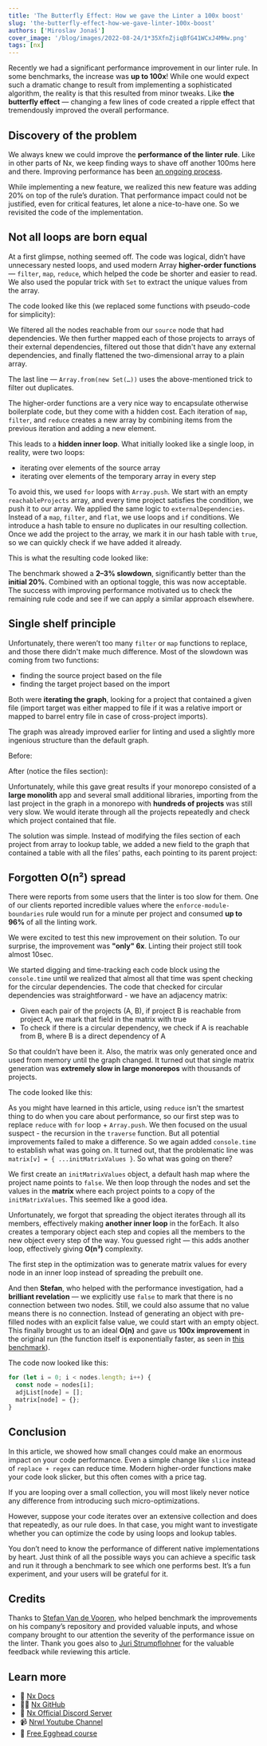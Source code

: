 ```yaml
---
title: 'The Butterfly Effect: How we gave the Linter a 100x boost'
slug: 'the-butterfly-effect-how-we-gave-linter-100x-boost'
authors: ['Miroslav Jonaš']
cover_image: '/blog/images/2022-08-24/1*35XfnZjiqBfG41WCxJ4MHw.png'
tags: [nx]
---
```


Recently we had a significant performance improvement in our linter rule. In some benchmarks, the increase was **up to 100x**! While one would expect such a dramatic change to result from implementing a sophisticated algorithm, the reality is that this resulted from minor tweaks. Like **the butterfly effect** — changing a few lines of code created a ripple effect that tremendously improved the overall performance.

## Discovery of the problem

We always knew we could improve the **performance of the linter rule**. Like in other parts of Nx, we keep finding ways to shave off another 100ms here and there. Improving performance has been [an ongoing process](https://github.com/nrwl/nx/commit/ff3cc38b0c744952a732becbdb1b8cde889df0ea).

While implementing a new feature, we realized this new feature was adding 20% on top of the rule’s duration. That performance impact could not be justified, even for critical features, let alone a nice-to-have one. So we revisited the code of the implementation.

## Not all loops are born equal

At a first glimpse, nothing seemed off. The code was logical, didn’t have unnecessary nested loops, and used modern Array **higher-order functions** — `filter`, `map`, `reduce`, which helped the code be shorter and easier to read. We also used the popular trick with `Set` to extract the unique values from the array.

The code looked like this (we replaced some functions with pseudo-code for simplicity):

We filtered all the nodes reachable from our `source` node that had dependencies. We then further mapped each of those projects to arrays of their external dependencies, filtered out those that didn't have any external dependencies, and finally flattened the two-dimensional array to a plain array.

The last line — `Array.from(new Set(…))` uses the above-mentioned trick to filter out duplicates.

The higher-order functions are a very nice way to encapsulate otherwise boilerplate code, but they come with a hidden cost. Each iteration of `map`, `filter`, and `reduce` creates a new array by combining items from the previous iteration and adding a new element.

This leads to a **hidden inner loop**. What initially looked like a single loop, in reality, were two loops:

- iterating over elements of the source array
- iterating over elements of the temporary array in every step

To avoid this, we used `for` loops with `Array.push`. We start with an empty `reachableProjects` array, and every time project satisfies the condition, we push it to our array. We applied the same logic to `externalDependencies`. Instead of a `map`, `filter`, and `flat`, we use loops and `if` conditions. We introduce a hash table to ensure no duplicates in our resulting collection. Once we add the project to the array, we mark it in our hash table with `true`, so we can quickly check if we have added it already.

This is what the resulting code looked like:

The benchmark showed a **2–3% slowdown**, significantly better than the **initial 20%**. Combined with an optional toggle, this was now acceptable. The success with improving performance motivated us to check the remaining rule code and see if we can apply a similar approach elsewhere.

## Single shelf principle

Unfortunately, there weren’t too many `filter` or `map` functions to replace, and those there didn't make much difference. Most of the slowdown was coming from two functions:

- finding the source project based on the file
- finding the target project based on the import

Both were **iterating the graph**, looking for a project that contained a given file (import target was either mapped to file if it was a relative import or mapped to barrel entry file in case of cross-project imports).

The graph was already improved earlier for linting and used a slightly more ingenious structure than the default graph.

Before:

After (notice the files section):

Unfortunately, while this gave great results if your monorepo consisted of a **large monolith** app and several small additional libraries, importing from the last project in the graph in a monorepo with **hundreds of projects** was still very slow. We would iterate through all the projects repeatedly and check which project contained that file.

The solution was simple. Instead of modifying the files section of each project from array to lookup table, we added a new field to the graph that contained a table with all the files’ paths, each pointing to its parent project:

## Forgotten O(n²) spread

There were reports from some users that the linter is too slow for them. One of our clients reported incredible values where the `enforce-module-boundaries` rule would run for a minute per project and consumed **up to 96%** of all the linting work.

We were excited to test this new improvement on their solution. To our surprise, the improvement was **"only" 6x**. Linting their project still took almost 10sec.

We started digging and time-tracking each code block using the `console.time` until we realized that almost all that time was spent checking for the circular dependencies. The code that checked for circular dependencies was straightforward - we have an adjacency matrix:

- Given each pair of the projects (A, B), if project B is reachable from project A, we mark that field in the matrix with true
- To check if there is a circular dependency, we check if A is reachable from B, where B is a direct dependency of A

So that couldn’t have been it. Also, the matrix was only generated once and used from memory until the graph changed. It turned out that single matrix generation was **extremely slow in large monorepos** with thousands of projects.

The code looked like this:

As you might have learned in this article, using `reduce` isn't the smartest thing to do when you care about performance, so our first step was to replace `reduce` with `for` loop + `Array.push`. We then focused on the usual suspect - the recursion in the `traverse` function. But all potential improvements failed to make a difference. So we again added `console.time` to establish what was going on. It turned out, that the problematic line was `matrix[v] = { ...initMatrixValues }`. So what was going on there?

We first create an `initMatrixValues` object, a default hash map where the project name points to `false`. We then loop through the nodes and set the values in the **matrix** where each project points to a copy of the `initMatrixValues`. This seemed like a good idea.

Unfortunately, we forgot that spreading the object iterates through all its members, effectively making **another inner loop** in the forEach. It also creates a temporary object each step and copies all the members to the new object every step of the way. You guessed right — this adds another loop, effectively giving **O(n³)** complexity.

The first step in the optimization was to generate matrix values for every node in an inner loop instead of spreading the prebuilt one.

And then **Stefan**, who helped with the performance investigation, had a **brilliant revelation** — we explicitly use `false` to mark that there is no connection between two nodes. Still, we could also assume that no value means there is no connection. Instead of generating an object with pre-filled nodes with an explicit false value, we could start with an empty object. This finally brought us to an ideal **O(n)** and gave us **100x improvement** in the original run (the function itself is exponentially faster, as seen in [this benchmark](https://jsbench.me/pvl5tmriuh/2)).

The code now looked like this:

```typescript
for (let i = 0; i < nodes.length; i++) {
  const node = nodes[i];
  adjList[node] = [];
  matrix[node] = {};
}
```

## Conclusion

In this article, we showed how small changes could make an enormous impact on your code performance. Even a simple change like `slice` instead of `replace + regex` can reduce time. Modern higher-order functions make your code look slicker, but this often comes with a price tag.

If you are looping over a small collection, you will most likely never notice any difference from introducing such micro-optimizations.

However, suppose your code iterates over an extensive collection and does that repeatedly, as our rule does. In that case, you might want to investigate whether you can optimize the code by using loops and lookup tables.

You don’t need to know the performance of different native implementations by heart. Just think of all the possible ways you can achieve a specific task and run it through a benchmark to see which one performs best. It’s a fun experiment, and your users will be grateful for it.

## Credits

Thanks to [Stefan Van de Vooren](https://www.linkedin.com/in/stefanvandevooren), who helped benchmark the improvements on his company’s repository and provided valuable inputs, and whose company brought to our attention the severity of the performance issue on the linter. Thank you goes also to [Juri Strumpflohner](https://it.linkedin.com/in/juristr) for the valuable feedback while reviewing this article.

## Learn more

- 🧠 [Nx Docs](/getting-started/intro)
- 👩‍💻 [Nx GitHub](https://github.com/nrwl/nx)
- 💬 [Nx Official Discord Server](https://go.nx.dev/community)
- 📹 [Nrwl Youtube Channel](https://www.youtube.com/nrwl_io)
- 🥚 [Free Egghead course](https://egghead.io/courses/scale-react-development-with-nx-4038)
